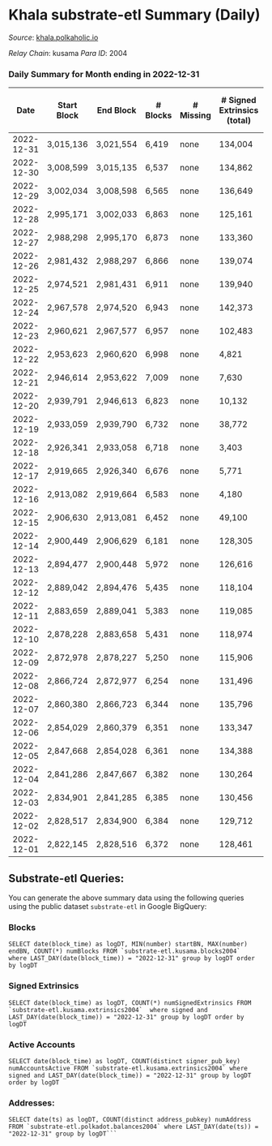 # Khala substrate-etl Summary (Daily)

_Source_: [khala.polkaholic.io](https://khala.polkaholic.io)

*Relay Chain*: kusama
*Para ID*: 2004



### Daily Summary for Month ending in 2022-12-31


| Date | Start Block | End Block | # Blocks | # Missing | # Signed Extrinsics (total) | # Active Accounts | # Addresses with Balances | # Events | # Transfers | # XCM Transfers In | # XCM Transfers Out |
| ---- | ----------- | --------- | -------- | --------- | --------------------------- | ----------------- | ------------------------- | -------- | ----------- | ------------------ | ------------------- |
| 2022-12-31 | 3,015,136 | 3,021,554 | 6,419 | none  | 134,004 | 1,390 | 22,893 | 5,596,999 | 117,404 ($454,619.67) | 18 ($416.42) |   |
| 2022-12-30 | 3,008,599 | 3,015,135 | 6,537 | none  | 134,862 | 1,389 | 22,872 | 6,546,853 | 119,257 ($600,922.05) | 17 ($1,482.33) |   |
| 2022-12-29 | 3,002,034 | 3,008,598 | 6,565 | none  | 136,649 | 1,321 | 22,872 | 5,899,101 | 117,073 ($1,425,764.18) | 6 ($173.60) |   |
| 2022-12-28 | 2,995,171 | 3,002,033 | 6,863 | none  | 125,161 | 1,329 | 22,828 | 3,020,218 | 92,027 ($1,037,180.56) | 12 ($790.67) |   |
| 2022-12-27 | 2,988,298 | 2,995,170 | 6,873 | none  | 133,360 | 1,543 | 22,814 | 3,175,848 | 119,156 ($1,269,538.93) | 11 ($191.77) |   |
| 2022-12-26 | 2,981,432 | 2,988,297 | 6,866 | none  | 139,074 | 1,595 | 22,268 | 3,024,183 | 123,299 ($1,662,031.19) | 14 ($1,047.56) |   |
| 2022-12-25 | 2,974,521 | 2,981,431 | 6,911 | none  | 139,940 | 1,539 |  | 2,862,914 | 124,727 ($952,680.86) | 5 ($91.41) |   |
| 2022-12-24 | 2,967,578 | 2,974,520 | 6,943 | none  | 142,373 | 1,534 |  | 2,766,467 | 129,534 ($548,794.15) | 8 ($388.70) |   |
| 2022-12-23 | 2,960,621 | 2,967,577 | 6,957 | none  | 102,483 | 1,561 |  | 1,831,986 | 87,620 ($4,230,416.50) | 17 ($1,256.55) |   |
| 2022-12-22 | 2,953,623 | 2,960,620 | 6,998 | none  | 4,821 | 285 |  | 60,907 | 846 ($4,052,912.28) | 14 ($461.45) |   |
| 2022-12-21 | 2,946,614 | 2,953,622 | 7,009 | none  | 7,630 | 109 |  | 69,018 | 50 ($58,737.72) | 14 ($879.71) |   |
| 2022-12-20 | 2,939,791 | 2,946,613 | 6,823 | none  | 10,132 | 167 |  | 79,921 | 52 ($96,473.05) | 11 ($437.91) |   |
| 2022-12-19 | 2,933,059 | 2,939,790 | 6,732 | none  | 38,772 | 397 |  | 928,104 | 9,399 ($24,843,170.96) | 11 ($597.08) |   |
| 2022-12-18 | 2,926,341 | 2,933,058 | 6,718 | none  | 3,403 | 143 | 19,741 | 30,689 | 39 ($11,091.75) | 12 ($464.19) |   |
| 2022-12-17 | 2,919,665 | 2,926,340 | 6,676 | none  | 5,771 | 95 | 19,730 | 42,414 | 66 ($65,549.51) | 8 ($284.60) |   |
| 2022-12-16 | 2,913,082 | 2,919,664 | 6,583 | none  | 4,180 | 318 | 19,723 | 45,542 | 576 ($77,760.97) | 3 ($45.76) |   |
| 2022-12-15 | 2,906,630 | 2,913,081 | 6,452 | none  | 49,100 | 1,657 | 19,717 | 644,778 | 2,320 ($260,767.01) | 11 ($1,107.14) |   |
| 2022-12-14 | 2,900,449 | 2,906,629 | 6,181 | none  | 128,305 | 1,806 | 19,709 | 1,697,503 | 3,038 ($489,188.48) | 10 ($332.46) |   |
| 2022-12-13 | 2,894,477 | 2,900,448 | 5,972 | none  | 126,616 | 2,424 | 19,696 | 1,645,317 | 2,911 ($340,094.72) | 13 ($355.82) |   |
| 2022-12-12 | 2,889,042 | 2,894,476 | 5,435 | none  | 118,104 | 2,407 | 19,684 | 1,518,503 | 2,736 ($143,382.18) | 4 ($36.72) |   |
| 2022-12-11 | 2,883,659 | 2,889,041 | 5,383 | none  | 119,085 | 2,407 | 19,668 | 1,520,371 | 2,743 ($91,861.70) | 4 ($585.91) |   |
| 2022-12-10 | 2,878,228 | 2,883,658 | 5,431 | none  | 118,974 | 2,393 | 19,660 | 1,523,766 | 2,478 ($175,101.50) | 5 ($295.00) |   |
| 2022-12-09 | 2,872,978 | 2,878,227 | 5,250 | none  | 115,906 | 2,447 | 19,638 | 1,480,505 | 3,035 ($470,711.68) | 18 ($1,985.69) |   |
| 2022-12-08 | 2,866,724 | 2,872,977 | 6,254 | none  | 131,496 | 2,472 | 19,635 | 1,703,840 | 2,837 ($207,181.68) | 13 ($1,137.77) |   |
| 2022-12-07 | 2,860,380 | 2,866,723 | 6,344 | none  | 135,796 | 2,483 | 19,617 | 1,760,855 | 2,761 ($163,325.81) | 6 ($175.04) |   |
| 2022-12-06 | 2,854,029 | 2,860,379 | 6,351 | none  | 133,347 | 2,498 | 19,597 | 1,735,998 | 3,011 ($214,059.12) | 13 ($137.77) |   |
| 2022-12-05 | 2,847,668 | 2,854,028 | 6,361 | none  | 134,388 | 2,445 | 19,574 | 1,752,697 | 3,669 ($253,549.35) | 9 ($116.46) |   |
| 2022-12-04 | 2,841,286 | 2,847,667 | 6,382 | none  | 130,264 | 1,842 | 19,550 | 1,730,821 | 3,172 ($404,874.15) | 5 ($87.32) |   |
| 2022-12-03 | 2,834,901 | 2,841,285 | 6,385 | none  | 130,456 | 1,815 | 19,534 | 1,727,138 | 2,926 ($197,987.81) | 16 ($1,160.93) |   |
| 2022-12-02 | 2,828,517 | 2,834,900 | 6,384 | none  | 129,712 | 1,888 | 19,511 | 1,727,385 | 3,254 ($298,688.33) | 19 ($789.45) |   |
| 2022-12-01 | 2,822,145 | 2,828,516 | 6,372 | none  | 128,461 | 1,898 | 19,493 | 1,709,975 | 3,371 ($318,294.47) | 15 ($171.87) |   |

## Substrate-etl Queries:
You can generate the above summary data using the following queries using the public dataset `substrate-etl` in Google BigQuery:


### Blocks
```
SELECT date(block_time) as logDT, MIN(number) startBN, MAX(number) endBN, COUNT(*) numBlocks FROM `substrate-etl.kusama.blocks2004`  where LAST_DAY(date(block_time)) = "2022-12-31" group by logDT order by logDT
```


### Signed Extrinsics
```
SELECT date(block_time) as logDT, COUNT(*) numSignedExtrinsics FROM `substrate-etl.kusama.extrinsics2004`  where signed and LAST_DAY(date(block_time)) = "2022-12-31" group by logDT order by logDT
```


### Active Accounts
```
SELECT date(block_time) as logDT, COUNT(distinct signer_pub_key) numAccountsActive FROM `substrate-etl.kusama.extrinsics2004` where signed and LAST_DAY(date(block_time)) = "2022-12-31" group by logDT order by logDT
```


### Addresses:
```
SELECT date(ts) as logDT, COUNT(distinct address_pubkey) numAddress FROM `substrate-etl.polkadot.balances2004` where LAST_DAY(date(ts)) = "2022-12-31" group by logDT```

